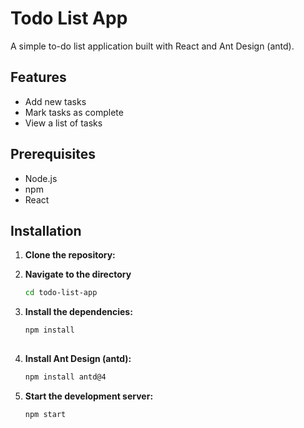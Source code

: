 # Todo List App

A simple to-do list application built with React and Ant Design (antd).

## Features

- Add new tasks
- Mark tasks as complete
- View a list of tasks

## Prerequisites

- Node.js 
- npm 
- React

## Installation

1. **Clone the repository:**

   

2. **Navigate to the directory**
     ```bash
   cd todo-list-app

3. **Install the dependencies:**
   ```bash
   npm install
    

4. **Install Ant Design (antd):**
   ```bash
   npm install antd@4

5. **Start the development server:**
   ```bash
   npm start
